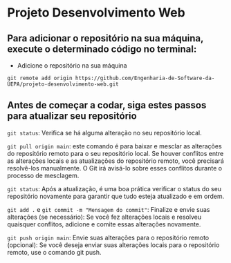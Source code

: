 # Projeto Desenvolvimento Web

## Para adicionar o repositório na sua máquina, execute o determinado código no terminal:
* Adicione o repositório na sua máquina

`git remote add origin https://github.com/Engenharia-de-Software-da-UEPA/projeto-desenvolvimento-web.git`

## Antes de começar a codar, siga estes passos para atualizar seu repositório

`git status`: Verifica se há alguma alteração no seu repositório local.

`git pull origin main`: este comando é para baixar e mesclar as alterações do repositório remoto para o seu repositório local. Se houver conflitos entre as alterações locais e as atualizações do repositório remoto, você precisará resolvê-los manualmente. O Git irá avisá-lo sobre esses conflitos durante o processo de mesclagem.

`git status`: Após a atualização, é uma boa prática verificar o status do seu repositório novamente para garantir que tudo esteja atualizado e em ordem.

`git add .` e `git commit -m "Mensagem do commit"`: Finalize e envie suas alterações (se necessário): Se você fez alterações locais e resolveu quaisquer conflitos, adicione e comite essas alterações novamente.

`git push origin main`: Envie suas alterações para o repositório remoto (opcional): Se você deseja enviar suas alterações locais para o repositório remoto, use o comando git push. 

